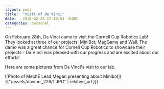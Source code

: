 ```yaml
---
layout: post
title:  "Visit of Da Vinci"
date:   2018-02-28 17:19:51 -0400
categories: personal
---
```


On February 28th, Da Vinci came to visit the Cornell Cup Robotics Lab! They looked at three of our projects: MiniBot, MagGame and Wall. The demo was a great chance for Cornell Cup Robotics to showcase their projects - Da Vinci was pleased with our progress and are excited about our efforts!

Here are some pictures from Da Vinci's visit to our lab.
 
![Photo of MechE Lead Megan presenting about Minibot]( {{"/assets/davinci_228/1.JPG" | relative_url }})





[jekyll-docs]: https://jekyllrb.com/docs/home
[jekyll-gh]:   https://github.com/jekyll/jekyll
[jekyll-talk]: https://talk.jekyllrb.com/
